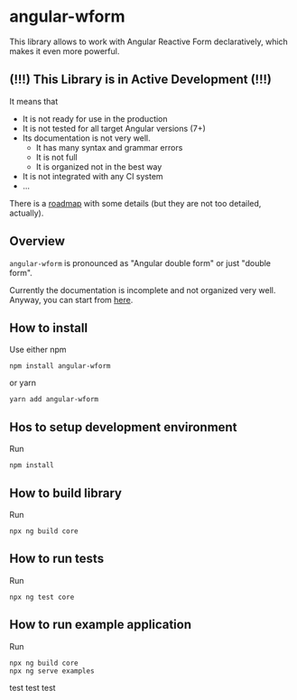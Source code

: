 # angular-wform

This library allows to work with Angular Reactive Form declaratively, which makes it even more powerful.

## (!!!) This Library is in Active Development (!!!)

It means that
* It is not ready for use in the production
* It is not tested for all target Angular versions (7+)
* Its documentation is not very well.
    * It has many syntax and grammar errors
    * It is not full
    * It is organized not in the best way
* It is not integrated with any CI system
* ...

There is a [roadmap](ROADMAP.md) with some details (but they are not too detailed, actually).

## Overview

`angular-wform` is pronounced as "Angular double form" or just "double form".

Currently the documentation is incomplete and not organized very well. Anyway, you can start from [here](docs/0-index.md).

## How to install

Use either npm
```
npm install angular-wform
```
or yarn
```
yarn add angular-wform
```

## Hos to setup development environment

Run
```
npm install
```

## How to build library

Run
```
npx ng build core
```

## How to run tests

Run
```
npx ng test core
```

## How to run example application

Run
```
npx ng build core
npx ng serve examples
```

test test test
